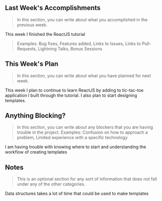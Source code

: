 ## Last Week's Accomplishments

> In this section, you can write about what you accomplished in the previous week.

This week I finished the ReactJS tutorial

> Examples:
> Bug fixes, Features added, Links to Issues, Links to Pull-Requests, Lightning Talks, Bonus Sessions

## This Week's Plan

> In this section, you can write about what you have planned for next week.

This week I plan to continue to learn ReactJS by adding to tic-tac-toe application I built through the tutorial. I also plan to start designing templates.

## Anything Blocking?

> In this section, you can write about any blockers that you are having trouble in the project.
> Examples: Confusion on how to approach a problem, Limited experience with a specific technology

I am having trouble with knowing where to start and understanding the workflow of creating templates


## Notes
> This is an optional section for any sort of information that does not fall under any of the other categories.

Data structures takes a lot of time that could be used to make templates
